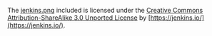 The [jenkins.png](https://jenkins.io/) included is licensed under the [Creative Commons Attribution-ShareAlike 3.0 Unported License](https://creativecommons.org/licenses/by-sa/3.0/) by [https://jenkins.io/](https://jenkins.io/).